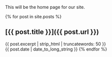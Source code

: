 This will be the home page for our site.

{% for post in site.posts %}
## [{{ post.title }}]({{ post.url }})  
{{ post.excerpt | strip_html | truncatewords: 50 }}\
{{ post.date | date_to_long_string }}
{% endfor %}
